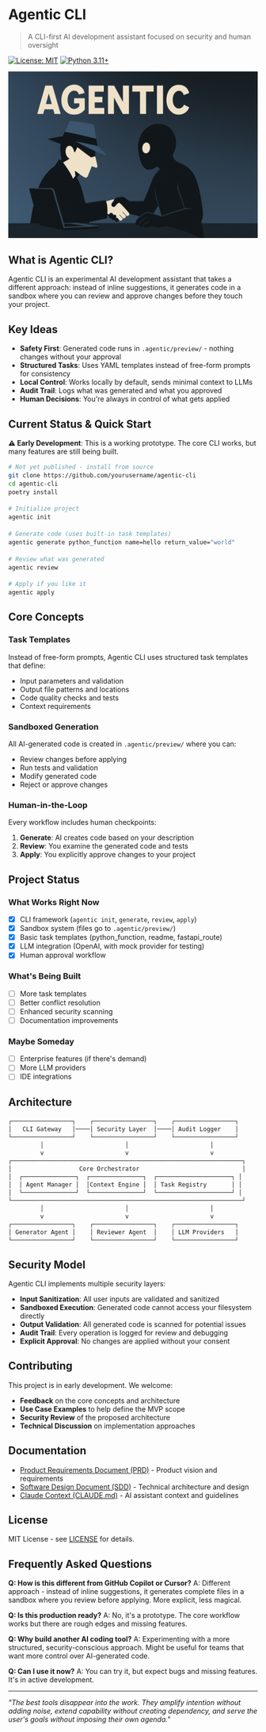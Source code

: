 # Agentic CLI

> A CLI-first AI development assistant focused on security and human oversight

[![License: MIT](https://img.shields.io/badge/License-MIT-yellow.svg)](https://opensource.org/licenses/MIT)
[![Python 3.11+](https://img.shields.io/badge/python-3.11+-blue.svg)](https://www.python.org/downloads/)

![Agentic](images/agentic.png)

## What is Agentic CLI?

Agentic CLI is an experimental AI development assistant that takes a different approach: instead of inline suggestions, it generates code in a sandbox where you can review and approve changes before they touch your project.

## Key Ideas

- **Safety First**: Generated code runs in `.agentic/preview/` - nothing changes without your approval
- **Structured Tasks**: Uses YAML templates instead of free-form prompts for consistency
- **Local Control**: Works locally by default, sends minimal context to LLMs
- **Audit Trail**: Logs what was generated and what you approved
- **Human Decisions**: You're always in control of what gets applied




## Current Status & Quick Start

**⚠️ Early Development**: This is a working prototype. The core CLI works, but many features are still being built.

```bash
# Not yet published - install from source
git clone https://github.com/yourusername/agentic-cli
cd agentic-cli
poetry install

# Initialize project
agentic init

# Generate code (uses built-in task templates)
agentic generate python_function name=hello return_value="world"

# Review what was generated
agentic review

# Apply if you like it
agentic apply
```

## Core Concepts

### Task Templates
Instead of free-form prompts, Agentic CLI uses structured task templates that define:
- Input parameters and validation
- Output file patterns and locations  
- Code quality checks and tests
- Context requirements

### Sandboxed Generation
All AI-generated code is created in `.agentic/preview/` where you can:
- Review changes before applying
- Run tests and validation
- Modify generated code
- Reject or approve changes

### Human-in-the-Loop
Every workflow includes human checkpoints:
1. **Generate**: AI creates code based on your description
2. **Review**: You examine the generated code and tests
3. **Apply**: You explicitly approve changes to your project

## Project Status

### What Works Right Now
- [x] CLI framework (`agentic init`, `generate`, `review`, `apply`)
- [x] Sandbox system (files go to `.agentic/preview/`)
- [x] Basic task templates (python_function, readme, fastapi_route)
- [x] LLM integration (OpenAI, with mock provider for testing)
- [x] Human approval workflow

### What's Being Built
- [ ] More task templates
- [ ] Better conflict resolution
- [ ] Enhanced security scanning
- [ ] Documentation improvements

### Maybe Someday
- [ ] Enterprise features (if there's demand)
- [ ] More LLM providers
- [ ] IDE integrations

## Architecture

```
┌─────────────────┐    ┌─────────────────┐    ┌─────────────────┐
│   CLI Gateway   │────│ Security Layer  │────│ Audit Logger    │
└─────────────────┘    └─────────────────┘    └─────────────────┘
         │                       │                       │
         v                       v                       v
┌─────────────────────────────────────────────────────────────────┐
│                   Core Orchestrator                             │
│  ┌───────────────┐  ┌───────────────┐  ┌─────────────────────┐ │
│  │ Agent Manager │  │Context Engine │  │ Task Registry       │ │
│  └───────────────┘  └───────────────┘  └─────────────────────┘ │
└─────────────────────────────────────────────────────────────────┘
         │                       │                       │
         v                       v                       v
┌─────────────────┐    ┌─────────────────┐    ┌─────────────────┐
│ Generator Agent │    │ Reviewer Agent  │    │ LLM Providers   │
└─────────────────┘    └─────────────────┘    └─────────────────┘
```

## Security Model

Agentic CLI implements multiple security layers:

- **Input Sanitization**: All user inputs are validated and sanitized
- **Sandboxed Execution**: Generated code cannot access your filesystem directly
- **Output Validation**: All generated code is scanned for potential issues
- **Audit Trail**: Every operation is logged for review and debugging
- **Explicit Approval**: No changes are applied without your consent

## Contributing

This project is in early development. We welcome:

- **Feedback** on the core concepts and architecture
- **Use Case Examples** to help define the MVP scope
- **Security Review** of the proposed architecture
- **Technical Discussion** on implementation approaches

## Documentation

- [Product Requirements Document (PRD)](PRD.md) - Product vision and requirements
- [Software Design Document (SDD)](SDD.md) - Technical architecture and design
- [Claude Context (CLAUDE.md)](CLAUDE.md) - AI assistant context and guidelines

## License

MIT License - see [LICENSE](LICENSE) for details.

## Frequently Asked Questions

**Q: How is this different from GitHub Copilot or Cursor?**
A: Different approach - instead of inline suggestions, it generates complete files in a sandbox where you review before applying. More explicit, less magical.

**Q: Is this production ready?**
A: No, it's a prototype. The core workflow works but there are rough edges and missing features.

**Q: Why build another AI coding tool?**
A: Experimenting with a more structured, security-conscious approach. Might be useful for teams that want more control over AI-generated code.

**Q: Can I use it now?**
A: You can try it, but expect bugs and missing features. It's in active development.

---

*"The best tools disappear into the work. They amplify intention without adding noise, extend capability without creating dependency, and serve the user's goals without imposing their own agenda."*